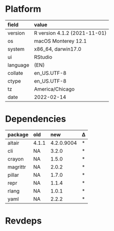 # Platform

|field    |value                        |
|:--------|:----------------------------|
|version  |R version 4.1.2 (2021-11-01) |
|os       |macOS Monterey 12.1          |
|system   |x86_64, darwin17.0           |
|ui       |RStudio                      |
|language |(EN)                         |
|collate  |en_US.UTF-8                  |
|ctype    |en_US.UTF-8                  |
|tz       |America/Chicago              |
|date     |2022-02-14                   |

# Dependencies

|package  |old   |new        |Δ  |
|:--------|:-----|:----------|:--|
|altair   |4.1.1 |4.2.0.9004 |*  |
|cli      |NA    |3.2.0      |*  |
|crayon   |NA    |1.5.0      |*  |
|magrittr |NA    |2.0.2      |*  |
|pillar   |NA    |1.7.0      |*  |
|repr     |NA    |1.1.4      |*  |
|rlang    |NA    |1.0.1      |*  |
|yaml     |NA    |2.2.2      |*  |

# Revdeps


